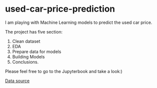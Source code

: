 # used-car-price-prediction

I am playing with Machine Learning models to predict the used car price.

The project has five section:
1) Clean dataset
2) EDA
3) Prepare data for models
4) Building Models
5) Conclusions.

Please feel free to go to the Jupyterbook and take a look:)

[Data source](https://www.kaggle.com/orgesleka/used-cars-database)
